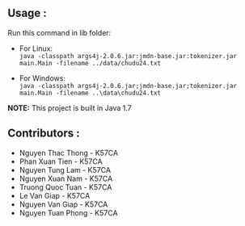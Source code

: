 ## Usage :

Run this command in lib folder:
 - For Linux: <br/>
 `java -classpath args4j-2.0.6.jar:jmdn-base.jar:tokenizer.jar main.Main -filename ../data/chudu24.txt`

 - For Windows: <br/>
 `java -classpath args4j-2.0.6.jar;jmdn-base.jar;tokenizer.jar main.Main -filename ..\data\chudu24.txt`

**NOTE:** This project is built in Java 1.7

## Contributors :

 - Nguyen Thac Thong - K57CA
 - Phan Xuan Tien - K57CA
 - Nguyen Tung Lam - K57CA
 - Nguyen Xuan Nam - K57CA
 - Truong Quoc Tuan - K57CA
 - Le Van Giap - K57CA
 - Nguyen Van Giap - K57CA
 - Nguyen Tuan Phong - K57CA